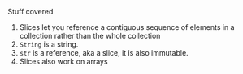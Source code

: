 Stuff covered

1. Slices let you reference a contiguous sequence of elements in a collection rather than the whole collection
2. `String` is a string. 
3. `str` is a reference, aka a slice, it is also immutable.
4. Slices also work on arrays